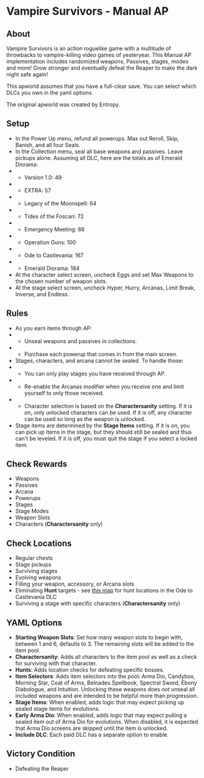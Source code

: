 # Vampire Survivors - Manual AP

## About
Vampire Survivors is an action roguelike game with a multitude of throwbacks to vampire-killing video games of yesteryear. This Manual AP implementation includes randomized weapons, Passives, stages, modes and more! Grow stronger and eventually defeat the Reaper to make the dark night safe again!

This apworld assumes that you have a full-clear save. You can select which DLCs you own in the yaml options.

The original apworld was created by Entropy.

## Setup

* In the Power Up menu, refund all powerups. Max out Reroll, Skip, Banish, and all four Seals.
* In the Collection menu, seal all base weapons and passives. Leave pickups alone. Assuming all DLC, here are the totals as of Emerald Diorama:
* * Version 1.0: 49
* * EXTRA: 57
* * Legacy of the Moonspell: 64
* * Tides of the Foscari: 72
* * Emergency Meeting: 88
* * Operation Guns: 100
* * Ode to Castlevania: 167
* * Emerald Diorama: 184
* At the character select screen, uncheck Eggs and set Max Weapons to the chosen number of weapon slots.
* At the stage select screen, uncheck Hyper, Hurry, Arcanas, Limit Break, Inverse, and Endless.

## Rules

* As you earn items through AP:
* * Unseal weapons and passives in collections.
* * Purchase each powerup that comes in from the main screen.
* Stages, characters, and arcana cannot be sealed. To handle those:
* * You can only play stages you have received through AP.
* * Re-enable the Arcanas modifier when you receive one and limit yourself to only those received.
* * Character selection is based on the **Charactersanity** setting. If it is on, only unlocked characters can be used. If it is off, any character can be used so long as the weapon is unlocked.
* Stage items are determined by the **Stage Items** setting. If it is on, you can pick up items in the stage, but they should still be sealed and thus can't be leveled. If it is off, you must quit the stage if you select a locked item.

## Check Rewards

* Weapons
* Passives
* Arcana
* Powerups
* Stages
* Stage Modes
* Weapon Slots
* Characters (**Charactersanity** only)

## Check Locations

* Regular chests
* Stage pickups
* Surviving stages
* Evolving weapons
* Filling your weapon, accessory, or Arcana slots
* Eliminating **Hunt** targets - see [this map](https://storage.googleapis.com/seedbot/Ode%20to%20Castlevania%20Map.png) for hunt locations in the Ode to Castlevania DLC
* Surviving a stage with specific characters (**Charactersanity** only)

## YAML Options

* **Starting Weapon Slots**: Set how many weapon slots to begin with, between 1 and 6, defaults to 3. The remaining slots will be added to the item pool.
* **Charactersanity**: Adds all characters to the item pool as well as a check for surviving with that character.
* **Hunts**: Adds location checks for defeating specific bosses.
* **Item Selectors**: Adds item selectors into the pool: Arma Dio, Candybox, Morning Star, Coat of Arms, Belnades Spellbook, Spectral Sword, Ebony Diabologue, and Intuition. Unlocking these weapons does *not* unseal all included weapons and are intended to be helpful more than progression.
* **Stage Items**: When enabled, adds logic that may expect picking up sealed stage items for evolutions.
* **Early Arma Dio**: When enabled, adds logic that may expect pulling a sealed item out of Arma Dio for evolutions. When disabled, it is expected that Arma Dio screens are skipped until the item is unlocked.
* **Include DLC**: Each paid DLC has a separate option to enable.

## Victory Condition

* Defeating the Reaper
